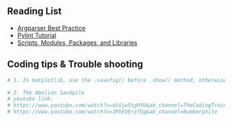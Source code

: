 ## **Reading List**

  - [Argparser Best Practice](http://pymotw.com/2/argparse/)
  - [Pylint Tutorial](https://pylint.pycqa.org/en/latest/tutorial.html)
  - [Scripts, Modules, Packages, and Libraries](https://realpython.com/lessons/scripts-modules-packages-and-libraries/#:~:text=Scripts%20are%20runnable%20Python%20programs,to%20achieve%20a%20common%20goal.)

## Coding tips & Trouble shooting

```python
# 1. In matplotlib, use the .savefig() before .show() method, otherwise it will save a blanket file

# 2. The Abelian Sandpile
# youtube link: 
# https://www.youtube.com/watch?v=diGjw5tghYU&ab_channel=TheCodingTrain
# https://www.youtube.com/watch?v=1MtEUErz7Gg&ab_channel=Numberphile
```



